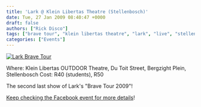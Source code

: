 ```yaml
---
title: 'Lark @ Klein Libertas Theatre (Stellenbosch)'
date: Tue, 27 Jan 2009 08:40:47 +0000
draft: false
authors: ["Rick Disco"]
tags: ["brave tour", "klein libertas theatre", "lark", "live", "stellenbosch", "tour"]
categories: ["Events"]
---
```


[![Lark Brave Tour](/wp-content/uploads/2009/01/lark-brave-tour-sml.jpg "Lark Brave Tour")](/wp-content/uploads/2009/01/lark-brave-tour-sml.jpg)

Where: Klein Libertas OUTDOOR Theatre, Du Toit Street, Bergzight Plein, Stellenbosch Cost: R40 (students), R50

The second last show of Lark's "Brave Tour 2009"!

[Keep checking the Facebook event for more details](http://www.facebook.com/event.php?&eid=45435559748 "Facebook Event")!

